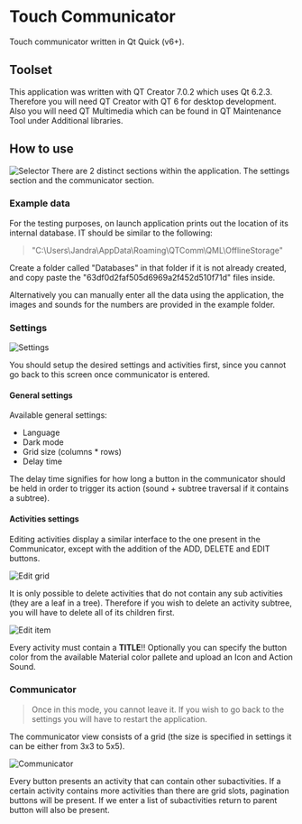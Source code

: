 # Touch Communicator

Touch communicator written in Qt Quick (v6+).

## Toolset

This application was written with QT Creator 7.0.2 which uses Qt 6.2.3.
Therefore you will need QT Creator with QT 6 for desktop development.
Also you will need QT Multimedia which can be found in QT Maintenance Tool under Additional libraries.

## How to use

![Selector](./docs/Selector.png)
There are 2 distinct sections within the application. The settings section and the communicator section.

### Example data

For the testing purposes, on launch application prints out the location of its internal database. IT should be similar to the following:

> "C:\\Users\\Jandra\\AppData\\Roaming\\QTComm\\QML\\OfflineStorage"

Create a folder called "Databases" in that folder if it is not already created, and copy paste the "63df0d2faf505d6969a2f452d510f71d" files inside.

Alternatively you can manually enter all the data using the application, the images and sounds for the numbers are provided in the example folder.

### Settings

![Settings](./docs/Settings.png)

You should setup the desired settings and activities first, since you cannot go back to this screen once communicator is entered.

#### General settings

Available general settings:

-   Language
-   Dark mode
-   Grid size (columns \* rows)
-   Delay time

The delay time signifies for how long a button in the communicator should be held in order to trigger its action (sound + subtree traversal if it contains a subtree).

#### Activities settings

Editing activities display a similar interface to the one present in the Communicator, except with the addition of the ADD, DELETE and EDIT buttons.

![Edit grid](./docs/EditGrid.png)

It is only possible to delete activities that do not contain any sub activities (they are a leaf in a tree). Therefore if you wish to delete an activity subtree, you will have to delete all of its children first.

![Edit item](./docs/EditItem.png)

Every activity must contain a **TITLE**!! Optionally you can specify the button color from the available Material color pallete and upload an Icon and Action Sound.

### Communicator

> Once in this mode, you cannot leave it. If you wish to go back to the settings you will have to restart the application.

The communicator view consists of a grid (the size is specified in settings it can be either from 3x3 to 5x5).

![Communicator](./docs/Communicator.png)

Every button presents an activity that can contain other subactivities. If a certain activity contains more activities than there are grid slots, pagination buttons will be present. If we enter a list of subactivities return to parent button will also be present.
